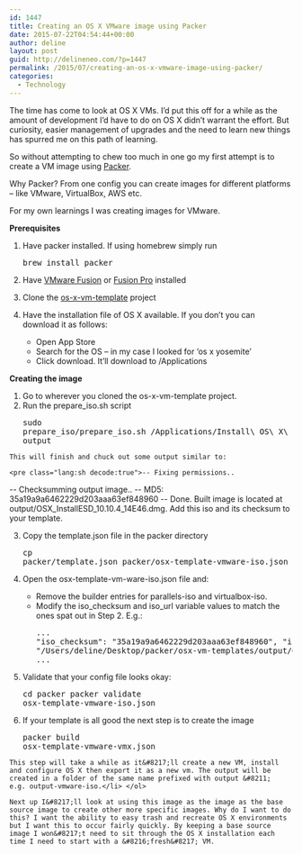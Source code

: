 ```yaml
---
id: 1447
title: Creating an OS X VMware image using Packer
date: 2015-07-22T04:54:44+00:00
author: deline
layout: post
guid: http://delineneo.com/?p=1447
permalink: /2015/07/creating-an-os-x-vmware-image-using-packer/
categories:
  - Technology
---
```

The time has come to look at OS X VMs. I&#8217;d put this off for a while as the amount of development I&#8217;d have to do on OS X didn&#8217;t warrant the effort. But curiosity, easier management of upgrades and the need to learn new things has spurred me on this path of learning.

So without attempting to chew too much in one go my first attempt is to create a VM image using [Packer](https://www.packer.io/).

Why Packer? From one config you can create images for different platforms &#8211; like VMware, VirtualBox, AWS etc.

For my own learnings I was creating images for VMware.

**Prerequisites**

  1. Have packer installed. If using homebrew simply run <pre class="lang:sh decode:true">brew install packer</pre>

  2. Have [VMware Fusion](https://www.vmware.com/au/products/fusion) or [Fusion Pro](https://www.vmware.com/au/products/fusion-pro/features.html) installed
  3. Clone the [os-x-vm-template](https://github.com/timsutton/osx-vm-templates) project
  4. Have the installation file of OS X available. If you don&#8217;t you can download it as follows:
      * Open App Store
      * Search for the OS &#8211; in my case I looked for &#8216;os x yosemite&#8217;
      * Click download. It&#8217;ll download to /Applications

**Creating the image**

  1. Go to wherever you cloned the os-x-vm-template project.
  2. Run the prepare_iso.sh script <pre class="lang:sh decode:true">sudo prepare_iso/prepare_iso.sh /Applications/Install\ OS\ X\ Yosemite.app output</pre>

    This will finish and chuck out some output similar to:

    <pre class="lang:sh decode:true">-- Fixing permissions..
-- Checksumming output image..
-- MD5: 35a19a9a6462229d203aaa63ef848960
-- Done. Built image is located at output/OSX_InstallESD_10.10.4_14E46.dmg. Add this iso and its checksum to your template.</pre>

  3. Copy the template.json file in the packer directory
    <pre>cp packer/template.json packer/osx-template-vmware-iso.json</pre>

  4. Open the osx-template-vm-ware-iso.json file and:
      * Remove the builder entries for parallels-iso and virtualbox-iso.
      * Modify the iso\_checksum and iso\_url variable values to match the ones spat out in Step 2. E.g.: <pre class="lang:sh decode:true">...
"iso_checksum": "35a19a9a6462229d203aaa63ef848960",
"iso_url": "/Users/deline/Desktop/packer/osx-vm-templates/output/OSX_InstallESD_10.10.4_14E46.dmg",
...</pre>

  5. Validate that your config file looks okay: <pre class="lang:sh decode:true">cd packer
packer validate osx-template-vmware-iso.json</pre>

  6. If your template is all good the next step is to create the image <pre class="lang:sh decode:true">packer build osx-template-vmware-vmx.json</pre>

    This step will take a while as it&#8217;ll create a new VM, install and configure OS X then export it as a new vm. The output will be created in a folder of the same name prefixed with output &#8211; e.g. output-vmware-iso.</li> </ol>

    Next up I&#8217;ll look at using this image as the image as the base source image to create other more specific images. Why do I want to do this? I want the ability to easy trash and recreate OS X environments but I want this to occur fairly quickly. By keeping a base source image I won&#8217;t need to sit through the OS X installation each time I need to start with a &#8216;fresh&#8217; VM.
